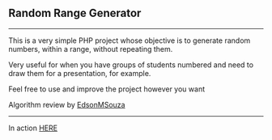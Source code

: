 ## Random Range Generator

------------

This is a very simple PHP project whose objective is to generate random numbers, within a range, without repeating them.

Very useful for when you have groups of students numbered and need to draw them for a presentation, for example.

Feel free to use and improve the project however you want

Algorithm review by [EdsonMSouza](https://github.com/EdsonMSouza)

------------

In action [HERE](https://traue.com.br/random_range/)